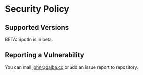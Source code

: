 # Security Policy

## Supported Versions

BETA: SpotIn is in beta.

## Reporting a Vulnerability

You can mail john@galba.co or add an issue report to repository.
